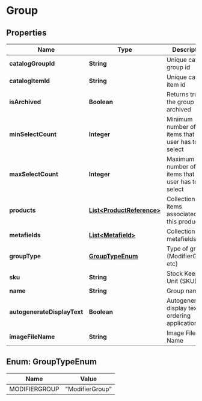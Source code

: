 
# Group

## Properties
Name | Type | Description | Notes
------------ | ------------- | ------------- | -------------
**catalogGroupId** | **String** | Unique catalog group id |  [optional]
**catalogItemId** | **String** | Unique catalog item id |  [optional]
**isArchived** | **Boolean** | Returns true if the group is archived |  [optional]
**minSelectCount** | **Integer** | Minimum number of items that the user has to select |  [optional]
**maxSelectCount** | **Integer** | Maximum number of items that the user has to select |  [optional]
**products** | [**List&lt;ProductReference&gt;**](ProductReference.md) | Collection of items associated with this product |  [optional]
**metafields** | [**List&lt;Metafield&gt;**](Metafield.md) | Collection of metafields |  [optional]
**groupType** | [**GroupTypeEnum**](#GroupTypeEnum) | Type of group (ModifierGroup, etc) | 
**sku** | **String** | Stock Keeping Unit (SKU) | 
**name** | **String** | Group name | 
**autogenerateDisplayText** | **Boolean** | Autogenerate display text in ordering applications |  [optional]
**imageFileName** | **String** | Image File Name |  [optional]


<a name="GroupTypeEnum"></a>
## Enum: GroupTypeEnum
Name | Value
---- | -----
MODIFIERGROUP | &quot;ModifierGroup&quot;



